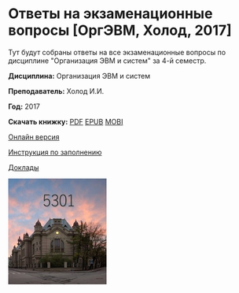# Ответы на экзаменационные вопросы [ОргЭВМ, Холод, 2017]

Тут будут собраны ответы на все экзаменационные вопросы по дисциплине "Организация ЭВМ и систем" за 4-й семестр.

**Дисциплина:** Организация ЭВМ и систем

**Преподаватель:** Холод И.И.

**Год:** 2017



**Скачать книжку:**
[PDF](https://www.gitbook.com/download/pdf/book/fkti5301/exam_tickets-evm_2017_holod)
[EPUB](https://www.gitbook.com/download/epub/book/fkti5301/exam_tickets-evm_2017_holod)
[MOBI](https://www.gitbook.com/download/mobi/book/fkti5301/exam_tickets-evm_2017_holod)

[Онлайн версия](https://fkti5301.gitbooks.io/exam_tickets-evm_2017_holod/content/)

[Инструкция по заполнению](INSTRUCTION.md)

[Доклады](https://mega.nz/#F!2gJyECwR!ra3IYSFeYRypq-L_wlaCXA)

![logo](resources/imgs/logo.jpg)

